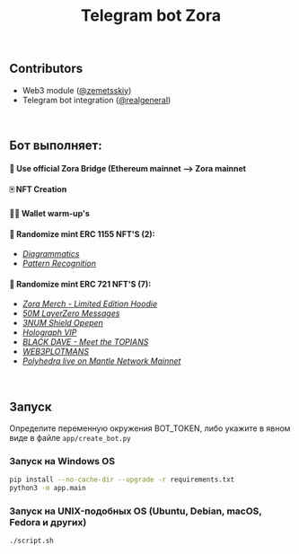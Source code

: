# <h1 align="center"> Telegram bot Zora</h1>

<br />

## Contributors

- Web3 module ([@zemetsskiy](https://github.com/zemetsskiy))
- Telegram bot integration ([@realgeneral](https://github.com/realgeneral))
  
<br />

## Бот выполняет:

#### 📩 Use official Zora Bridge (Ethereum mainnet —> Zora mainnet


#### 🀄️ NFT Creation

#### 🏋️‍♂ Wallet warm-up's 

#### 🔀 Randomize mint ERC 1155 NFT'S (2):
          
  * <i><a href='https://zora.co/collect/zora:0x5CA17551b686bAF0C6bd7727e153B95be9b1Ae0D'>Diagrammatics</a></i>
  * <i><a href='https://zora.co/collect/zora:0x4c0c2dd31d2661e8bcec60a42e803dcc6f81baad'>Pattern Recognition</a></i>

#### 🔀 Randomize mint ERC 721 NFT'S (7):
          
  * <i><a href='https://zora.co/collect/zora:0x3f1201a68b513049f0f6e182f742a0dce970d8cd'>Zora Merch - Limited Edition Hoodie</a></i>
  * <i><a href='https://zora.co/collect/zora:0x34573d139A15e5d3D129AD6AE20c3C8B221fD921'>50M LayerZero Messages</a></i>
  * <i><a href='https://zora.co/collect/zora:0xbc8ae1adbfb0052babae00d3211f0be30f1fbd5c'>3NUM Shield Opepen</a></i>
  * <i><a href='https://zora.co/collect/zora:0xcba60a105b5c2fdaf9dd27e733132cc4f7ac9a66'>Holograph VIP</a></i>
  * <i><a href='https://zora.co/collect/zora:0xd4889d519b1ab9b2fa8634e0271118de480f6d32'>BLACK DAVE - Meet the TOPIANS</a></i>
  * <i><a href='https://zora.co/collect/zora:0xcdc9c8060c7c357ee25cd80455cbe05b226d291f'>WEB3PLOTMANS</a></i>
  * <i><a href='https://zora.co/collect/zora:0x706bafabdd00ceac5b66600901a2b1d1f4992b9d'>Polyhedra live on Mantle Network Mainnet</a></i>

<br />

## Запуск
Определите переменную окружения BOT_TOKEN, либо укажите в явном виде в файле `app/create_bot.py`

### Запуск на Windows OS
```sh
pip install --no-cache-dir --upgrade -r requirements.txt
python3 -m app.main
```

### Запуск на UNIX-подобных ОS (Ubuntu, Debian, macOS, Fedora и других) 
```sh
./script.sh
```
<br />
